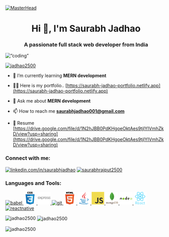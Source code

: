 [![MasterHead](https://github.blog/wp-content/uploads/2020/12/layers-loop.h264.2020-12-21-11_16_56.gif?resize=640%2C409)](https://rishavchanda.io)
<h1 align="center">Hi 👋, I'm Saurabh Jadhao</h1>
<h3 align="center">A passionate full stack web developer from India</h3>
<img  align=”right” alt=”coding” width=”400” src="https://cdn.dribbble.com/users/1162077/screenshots/3848914/programmer.gif"/>

<p align="left"> <a href="https://github.com/ryo-ma/github-profile-trophy"><img src="https://github-profile-trophy.vercel.app/?username=jadhao2500" alt="jadhao2500" /></a> </p>

- 🌱 I’m currently learning **MERN development**

- 👨‍💻 Here is my portfolio.. [https://saurabh-jadhao-portfolio.netlify.app](https://saurabh-jadhao-portfolio.netlify.app)

- 💬 Ask me about **MERN development**

- 📫 How to reach me **saurabhjadhao001@gmail.com**

- 📄 Resume [https://drive.google.com/file/d/1N2hJBB0PdKHgoeOktAes9tjlYIVmhZkD/view?usp=sharing](https://drive.google.com/file/d/1N2hJBB0PdKHgoeOktAes9tjlYIVmhZkD/view?usp=sharing)

<h3 align="left">Connect with me:</h3>
<p align="left">
<a href="https://linkedin.com/in/linkedin.com/in/saurabhjadhao" target="blank"><img align="center" src="https://raw.githubusercontent.com/rahuldkjain/github-profile-readme-generator/master/src/images/icons/Social/linked-in-alt.svg" alt="linkedin.com/in/saurabhjadhao" height="30" width="40" /></a>
<a href="https://instagram.com/saurabhrajput2500" target="blank"><img align="center" src="https://raw.githubusercontent.com/rahuldkjain/github-profile-readme-generator/master/src/images/icons/Social/instagram.svg" alt="saurabhrajput2500" height="30" width="40" /></a>
</p>

<h3 align="left">Languages and Tools:</h3>
<p align="left"> <a href="https://babeljs.io/" target="_blank" rel="noreferrer"> <img src="https://www.vectorlogo.zone/logos/babeljs/babeljs-icon.svg" alt="babel" width="40" height="40"/> </a> <a href="https://www.w3schools.com/css/" target="_blank" rel="noreferrer"> <img src="https://raw.githubusercontent.com/devicons/devicon/master/icons/css3/css3-original-wordmark.svg" alt="css3" width="40" height="40"/> </a> <a href="https://expressjs.com" target="_blank" rel="noreferrer"> <img src="https://raw.githubusercontent.com/devicons/devicon/master/icons/express/express-original-wordmark.svg" alt="express" width="40" height="40"/> </a> <a href="https://git-scm.com/" target="_blank" rel="noreferrer"> <img src="https://www.vectorlogo.zone/logos/git-scm/git-scm-icon.svg" alt="git" width="40" height="40"/> </a> <a href="https://www.w3.org/html/" target="_blank" rel="noreferrer"> <img src="https://raw.githubusercontent.com/devicons/devicon/master/icons/html5/html5-original-wordmark.svg" alt="html5" width="40" height="40"/> </a> <a href="https://www.java.com" target="_blank" rel="noreferrer"> <img src="https://raw.githubusercontent.com/devicons/devicon/master/icons/java/java-original.svg" alt="java" width="40" height="40"/> </a> <a href="https://developer.mozilla.org/en-US/docs/Web/JavaScript" target="_blank" rel="noreferrer"> <img src="https://raw.githubusercontent.com/devicons/devicon/master/icons/javascript/javascript-original.svg" alt="javascript" width="40" height="40"/> </a> <a href="https://www.mongodb.com/" target="_blank" rel="noreferrer"> <img src="https://raw.githubusercontent.com/devicons/devicon/master/icons/mongodb/mongodb-original-wordmark.svg" alt="mongodb" width="40" height="40"/> </a> <a href="https://nodejs.org" target="_blank" rel="noreferrer"> <img src="https://raw.githubusercontent.com/devicons/devicon/master/icons/nodejs/nodejs-original-wordmark.svg" alt="nodejs" width="40" height="40"/> </a> <a href="https://reactjs.org/" target="_blank" rel="noreferrer"> <img src="https://raw.githubusercontent.com/devicons/devicon/master/icons/react/react-original-wordmark.svg" alt="react" width="40" height="40"/> </a> <a href="https://reactnative.dev/" target="_blank" rel="noreferrer"> <img src="https://reactnative.dev/img/header_logo.svg" alt="reactnative" width="40" height="40"/> </a> </p>

<p><img align="left" src="https://github-readme-stats.vercel.app/api/top-langs?username=jadhao2500&show_icons=true&locale=en&layout=compact" alt="jadhao2500" /></p>

<p>&nbsp;<img align="center" src="https://github-readme-stats.vercel.app/api?username=jadhao2500&show_icons=true&locale=en" alt="jadhao2500" /></p>

<p><img align="center" src="https://github-readme-streak-stats.herokuapp.com/?user=jadhao2500&" alt="jadhao2500" /></p>
